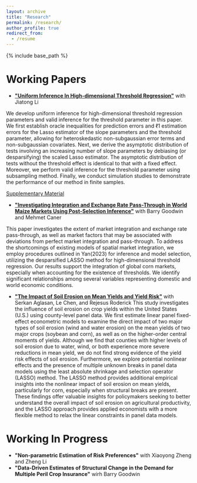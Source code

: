 ```yaml
---
layout: archive
title: "Research"
permalink: /research/
author_profile: true
redirect_from:
  - /resume
---
```


{% include base_path %}

Working Papers
======

* [__"Uniform Inference In High-dimensional Threshold Regression"__](https://arxiv.org/abs/2404.08105) with Jiatong Li

We develop uniform inference for high-dimensional threshold regression parameters and valid inference for the threshold parameter in this paper. We first establish oracle inequalities for prediction errors and ℓ1 estimation errors for the Lasso estimator of the slope parameters and the threshold parameter, allowing for heteroskedastic non-subgaussian error terms and non-subgaussian covariates. Next, we derive the asymptotic distribution of tests involving an increasing number of slope parameters by debiasing (or desparsifying) the scaled Lasso estimator. The asymptotic distribution of tests without the threshold effect is identical to that with a fixed effect. Moreover, we perform valid inference for the threshold parameter using subsampling method. Finally, we conduct simulation studies to demonstrate the performance of our method in finite samples.

[Supplementary Material](https://github.com/hongqiangyan/desparsified_Lasso_threshold_reg)

* [__"Investigating Integration and Exchange Rate Pass-Through in World Maize Markets Using Post-Selection Inference"__](https://hongqiangyan.github.io/files/Yan_Goodwin_Caner_Integration_World_Maize_Markets.pdf)  with Barry Goodwin and Mehmet Caner

This paper investigates the extent of market integration and exchange rate pass-through, as well as market factors that may be associated with deviations from perfect market integration and pass-through. To address the shortcomings of existing models of spatial market integration, we employ procedures outlined in Yan(2023)  for inference and model selection, utilizing the desparsified LASSO method for high-dimensional threshold regression. Our results support the integration of global corn markets, especially when accounting for the existence of thresholds. We identify significant relationships among several variables representing domestic and world economic conditions.
* [__"The Impact of Soil Erosion on Mean Yields and Yield Risk"__](https://ageconsearch.umn.edu/record/343580?ln=en&v=pdf) with Serkan Aglasan, Le Chen, and Rejesus Roderick
This study investigates the influence of soil erosion on crop yields within the United States (U.S.) using county-level panel data. We first estimate linear panel fixed-effect econometric models to examine the direct impact of two major types of soil erosion (wind and water erosion) on the mean yields of two major crops (soybean and corn), as well as on the higher-order central moments of yields. Although we find that counties with higher levels of soil erosion due to water, wind, or both experience more severe reductions in mean yield, we do not find strong evidence of the yield risk effects of soil erosion. Furthermore, we explore potential nonlinear effects and the presence of multiple unknown breaks in panel data models using the least absolute shrinkage and selection operator (LASSO) method. The LASSO method provides additional empirical insights into the nonlinear impact of soil erosion on mean yields, particularly for corn, especially when structural breaks are present. These findings offer valuable insights for policymakers seeking to better understand the overall impact of soil erosion on agricultural productivity, and the LASSO approach provides applied economists with a more flexible method to relax the linear constraints in panel data models.


Working In Progress
======
* __"Non-parametric Estimation of Risk Preferences"__ with Xiaoyong Zheng and Zheng Li
* __"Data-Driven Estimates of Structural Change in the Demand for Multiple Peril Crop Insurance"__ wirh Barry Goodwin
